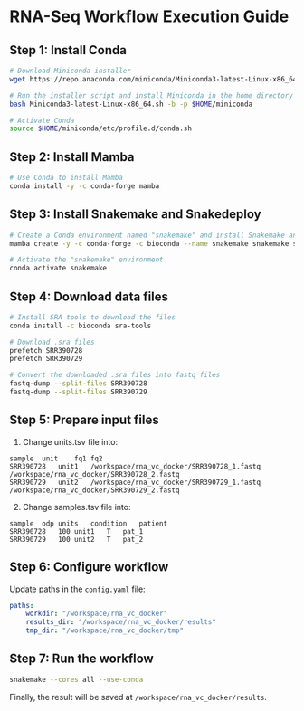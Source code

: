 # RNA-Seq Workflow Execution Guide

## Step 1: Install Conda

```bash
# Download Miniconda installer
wget https://repo.anaconda.com/miniconda/Miniconda3-latest-Linux-x86_64.sh

# Run the installer script and install Miniconda in the home directory
bash Miniconda3-latest-Linux-x86_64.sh -b -p $HOME/miniconda

# Activate Conda
source $HOME/miniconda/etc/profile.d/conda.sh
```

## Step 2: Install Mamba

```bash
# Use Conda to install Mamba
conda install -y -c conda-forge mamba
```

## Step 3: Install Snakemake and Snakedeploy

```bash
# Create a Conda environment named "snakemake" and install Snakemake and Snakedeploy
mamba create -y -c conda-forge -c bioconda --name snakemake snakemake snakedeploy

# Activate the "snakemake" environment
conda activate snakemake
```

## Step 4: Download data files

```bash
# Install SRA tools to download the files
conda install -c bioconda sra-tools

# Download .sra files
prefetch SRR390728
prefetch SRR390729

# Convert the downloaded .sra files into fastq files
fastq-dump --split-files SRR390728
fastq-dump --split-files SRR390729
```

## Step 5: Prepare input files

1. Change units.tsv file into:

```
sample	unit	fq1	fq2
SRR390728	unit1	/workspace/rna_vc_docker/SRR390728_1.fastq	/workspace/rna_vc_docker/SRR390728_2.fastq
SRR390729	unit2	/workspace/rna_vc_docker/SRR390729_1.fastq	/workspace/rna_vc_docker/SRR390729_2.fastq
```

2. Change samples.tsv file into:

```
sample	odp	units	condition	patient
SRR390728	100	unit1	T	pat_1
SRR390729	100	unit2	T	pat_2
```

## Step 6: Configure workflow

Update paths in the `config.yaml` file:

```yaml
paths:
    workdir: "/workspace/rna_vc_docker"
    results_dir: "/workspace/rna_vc_docker/results"
    tmp_dir: "/workspace/rna_vc_docker/tmp"
```

## Step 7: Run the workflow

```bash
snakemake --cores all --use-conda
```

Finally, the result will be saved at `/workspace/rna_vc_docker/results`.
